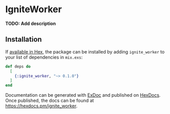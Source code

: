 # IgniteWorker

**TODO: Add description**

## Installation

If [available in Hex](https://hex.pm/docs/publish), the package can be installed
by adding `ignite_worker` to your list of dependencies in `mix.exs`:

```elixir
def deps do
  [
    {:ignite_worker, "~> 0.1.0"}
  ]
end
```

Documentation can be generated with [ExDoc](https://github.com/elixir-lang/ex_doc)
and published on [HexDocs](https://hexdocs.pm). Once published, the docs can
be found at <https://hexdocs.pm/ignite_worker>.

